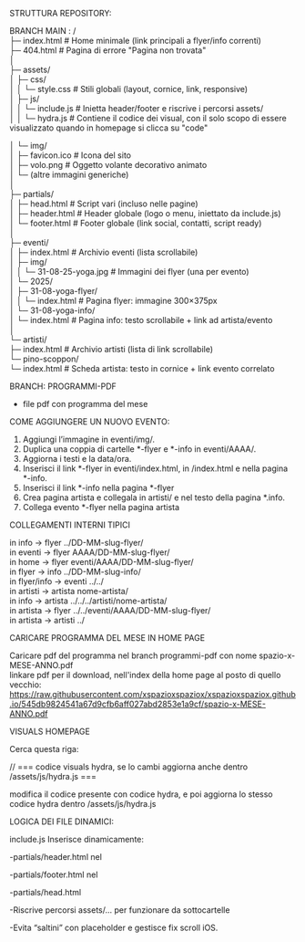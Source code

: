 STRUTTURA REPOSITORY:  


BRANCH MAIN :
/  
├─ index.html                      # Home minimale (link principali a flyer/info correnti)  
├─ 404.html                        # Pagina di errore "Pagina non trovata"  
│  
├─ assets/  
│  ├─ css/  
│  │  └─ style.css                 # Stili globali (layout, cornice, link, responsive)  
│  ├─ js/  
│  │  └─ include.js                # Inietta header/footer e riscrive i percorsi assets/  
│  │  └─ hydra.js                # Contiene il codice dei visual, con il solo scopo di essere visualizzato quando in homepage si clicca su "code"  
  
│  └─ img/  
│     ├─ favicon.ico               # Icona del sito  
│     ├─ volo.png                  # Oggetto volante decorativo animato  
│     └─ (altre immagini generiche)  
│  
├─ partials/   
│  ├─ head.html                    # Script vari (incluso nelle pagine)  
│  ├─ header.html                  # Header globale (logo o menu, iniettato da include.js)  
│  └─ footer.html                  # Footer globale (link social, contatti, script ready)  
│  
├─ eventi/  
│  ├─ index.html                   # Archivio eventi (lista scrollabile)  
│  ├─ img/  
│  │  └─ 31-08-25-yoga.jpg         # Immagini dei flyer (una per evento)  
│  └─ 2025/  
│     ├─ 31-08-yoga-flyer/  
│     │  └─ index.html             # Pagina flyer: immagine 300×375px  
│     └─ 31-08-yoga-info/  
│        └─ index.html             # Pagina info: testo scrollabile + link ad artista/evento  
│  
└─ artisti/  
   ├─ index.html                   # Archivio artisti (lista di link scrollabile)  
   └─ pino-scoppon/  
      └─ index.html                # Scheda artista: testo in cornice + link evento correlato  
  
  BRANCH: PROGRAMMI-PDF
  - file pdf con programma del mese
    
COME AGGIUNGERE UN NUOVO EVENTO:

1. Aggiungi l’immagine in eventi/img/.
2. Duplica una coppia di cartelle *-flyer e *-info in eventi/AAAA/.
3. Aggiorna i testi e la data/ora.
4. Inserisci il link *-flyer in eventi/index.html, in /index.html e nella pagina *-info.
5. Inserisci il link *-info nella pagina *-flyer
6. Crea pagina artista e collegala in artisti/ e nel testo della pagina *.info.
7. Collega evento *-flyer nella pagina artista


COLLEGAMENTI INTERNI TIPICI
  
in info → flyer	../DD-MM-slug-flyer/  
in eventi → flyer   AAAA/DD-MM-slug-flyer/  
in home → flyer   eventi/AAAA/DD-MM-slug-flyer/  
in flyer → info	../DD-MM-slug-info/  
in flyer/info → eventi	../../  
in artisti → artista nome-artista/  
in info → artista	../../../artisti/nome-artista/  
in artista → flyer	../../eventi/AAAA/DD-MM-slug-flyer/  
in artista → artisti	../  

CARICARE PROGRAMMA DEL MESE IN HOME PAGE
  
Caricare pdf del programma nel branch programmi-pdf con nome spazio-x-MESE-ANNO.pdf  
linkare pdf per il download, nell'index della home page al posto di quello vecchio:  
https://raw.githubusercontent.com/xspazioxspaziox/xspazioxspaziox.github.io/545db9824541a67d9cfb6aff027abd2853e1a9cf/spazio-x-MESE-ANNO.pdf

VISUALS HOMEPAGE

Cerca questa riga:

// === codice visuals hydra, se lo cambi aggiorna anche dentro /assets/js/hydra.js ===

modifica il codice presente con codice hydra, e poi aggiorna lo stesso codice hydra dentro /assets/js/hydra.js


LOGICA DEI FILE DINAMICI:

include.js
Inserisce dinamicamente:

-partials/header.html nel <div id="header">

-partials/footer.html nel <div id="footer">

-partials/head.html 

-Riscrive percorsi assets/... per funzionare da sottocartelle

-Evita “saltini” con placeholder e gestisce fix scroll iOS.
